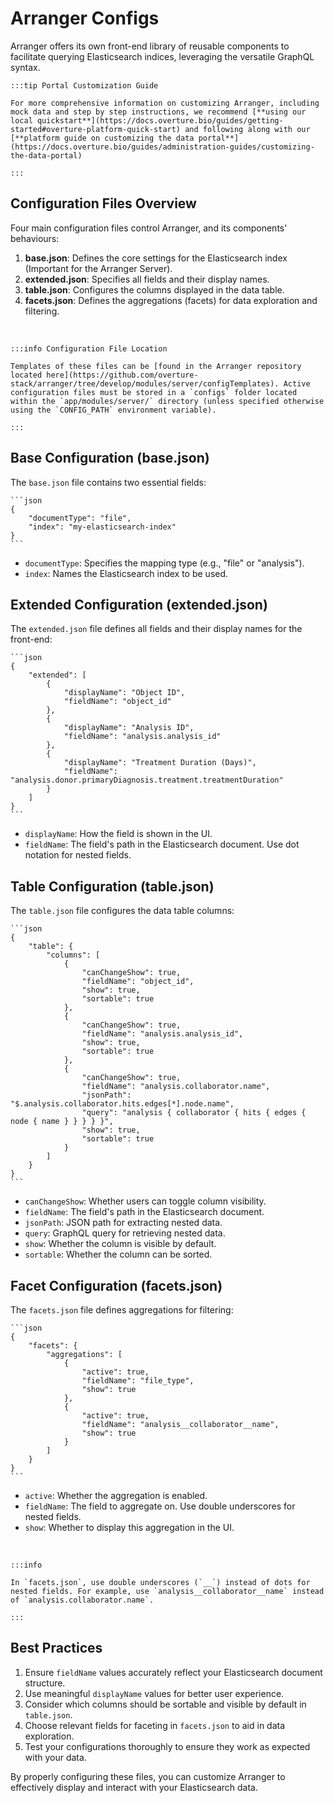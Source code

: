 # Arranger Configs

Arranger offers its own front-end library of reusable components to facilitate querying Elasticsearch indices, leveraging the versatile GraphQL syntax.

    :::tip Portal Customization Guide

    For more comprehensive information on customizing Arranger, including mock data and step by step instructions, we recommend [**using our local quickstart**](https://docs.overture.bio/guides/getting-started#overture-platform-quick-start) and following along with our [**platform guide on customizing the data portal**](https://docs.overture.bio/guides/administration-guides/customizing-the-data-portal)

    :::

## Configuration Files Overview

Four main configuration files control Arranger, and its components' behaviours:

1. **base.json**: Defines the core settings for the Elasticsearch index (Important for the Arranger Server).
2. **extended.json**: Specifies all fields and their display names.
3. **table.json**: Configures the columns displayed in the data table.
4. **facets.json**: Defines the aggregations (facets) for data exploration and filtering.

<br/>

    :::info Configuration File Location

    Templates of these files can be [found in the Arranger repository located here](https://github.com/overture-stack/arranger/tree/develop/modules/server/configTemplates). Active configuration files must be stored in a `configs` folder located within the `app/modules/server/` directory (unless specified otherwise using the `CONFIG_PATH` environment variable).

    :::

## Base Configuration (base.json)

The `base.json` file contains two essential fields:

    ```json
    {
    	"documentType": "file",
    	"index": "my-elasticsearch-index"
    }
    ```

- `documentType`: Specifies the mapping type (e.g., "file" or "analysis").
- `index`: Names the Elasticsearch index to be used.

## Extended Configuration (extended.json)

The `extended.json` file defines all fields and their display names for the front-end:

    ```json
    {
    	"extended": [
    		{
    			"displayName": "Object ID",
    			"fieldName": "object_id"
    		},
    		{
    			"displayName": "Analysis ID",
    			"fieldName": "analysis.analysis_id"
    		},
    		{
    			"displayName": "Treatment Duration (Days)",
    			"fieldName": "analysis.donor.primaryDiagnosis.treatment.treatmentDuration"
    		}
    	]
    }
    ```

- `displayName`: How the field is shown in the UI.
- `fieldName`: The field's path in the Elasticsearch document. Use dot notation for nested fields.

## Table Configuration (table.json)

The `table.json` file configures the data table columns:

    ```json
    {
    	"table": {
    		"columns": [
    			{
    				"canChangeShow": true,
    				"fieldName": "object_id",
    				"show": true,
    				"sortable": true
    			},
    			{
    				"canChangeShow": true,
    				"fieldName": "analysis.analysis_id",
    				"show": true,
    				"sortable": true
    			},
    			{
    				"canChangeShow": true,
    				"fieldName": "analysis.collaborator.name",
    				"jsonPath": "$.analysis.collaborator.hits.edges[*].node.name",
    				"query": "analysis { collaborator { hits { edges { node { name } } } } }",
    				"show": true,
    				"sortable": true
    			}
    		]
    	}
    }
    ```

- `canChangeShow`: Whether users can toggle column visibility.
- `fieldName`: The field's path in the Elasticsearch document.
- `jsonPath`: JSON path for extracting nested data.
- `query`: GraphQL query for retrieving nested data.
- `show`: Whether the column is visible by default.
- `sortable`: Whether the column can be sorted.

## Facet Configuration (facets.json)

The `facets.json` file defines aggregations for filtering:

    ```json
    {
    	"facets": {
    		"aggregations": [
    			{
    				"active": true,
    				"fieldName": "file_type",
    				"show": true
    			},
    			{
    				"active": true,
    				"fieldName": "analysis__collaborator__name",
    				"show": true
    			}
    		]
    	}
    }
    ```

- `active`: Whether the aggregation is enabled.
- `fieldName`: The field to aggregate on. Use double underscores for nested fields.
- `show`: Whether to display this aggregation in the UI.

<br/>

    :::info

    In `facets.json`, use double underscores (`__`) instead of dots for nested fields. For example, use `analysis__collaborator__name` instead of `analysis.collaborator.name`.

    :::

## Best Practices

1. Ensure `fieldName` values accurately reflect your Elasticsearch document structure.
2. Use meaningful `displayName` values for better user experience.
3. Consider which columns should be sortable and visible by default in `table.json`.
4. Choose relevant fields for faceting in `facets.json` to aid in data exploration.
5. Test your configurations thoroughly to ensure they work as expected with your data.

By properly configuring these files, you can customize Arranger to effectively display and interact with your Elasticsearch data.
